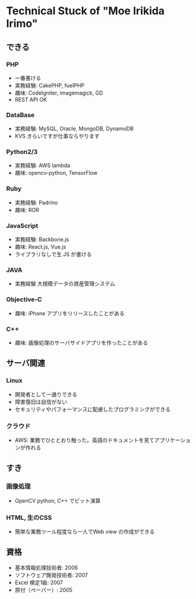 # Technical Stuck of "Moe Irikida Irimo"

## できる

### PHP

* 一番書ける
* 実務経験: CakePHP, fuelPHP
* 趣味: CodeIgniter, imagemagick, GD
* REST API OK

### DataBase

* 実務経験: MySQL, Oracle, MongoDB, DynamoDB
* KVS きらいですが仕事ならやります

### Python2/3

* 実務経験: AWS lambda
* 趣味: opencv-python, TensorFlow

### Ruby

* 実務経験: Padrino
* 趣味: ROR

### JavaScript

* 実務経験: Backbone.js
* 趣味: React.js, Vue.js
* ライブラリなしで生 JS が書ける

### JAVA

* 実務経験 大規模データの資産管理システム

### Objective-C

* 趣味: iPhone アプリをリリースしたことがある

### C++

* 趣味: 画像処理のサーバサイドアプリを作ったことがある

## サーバ関連

### Linux

* 開発者として一通りできる
* 障害復旧は自信がない
* セキュリティやパフォーマンスに配慮したプログラミングができる

### クラウド

* AWS: 業務でひととおり触った。英語のドキュメントを見てアプリケーションが作れる



## すき

### 画像処理

* OpenCV python, C++ でビット演算

### HTML, 生のCSS

* 簡単な業務ツール程度なら一人でWeb view の作成ができる

## 資格

* 基本情報処理技術者: 2006
* ソフトウェア開発技術者: 2007
* Excel 検定1級: 2007
* 原付（ペーパー）: 2005
